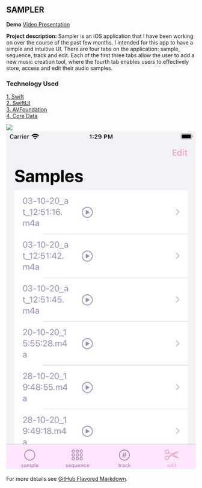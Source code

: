 ## SAMPLER

**Demo** [Video Presentation](https://www.youtube.com/watch?v=nQHyY94PGT4)

**Project description:** Sampler is an iOS application that I have been working on over the course of the past few months. I intended for this app to have a simple and intuitive UI. There are four tabs on the application: sample, sequence, track and edit. Each of the first three tabs allow the user to add a new music creation tool, where the fourth tab enables users to effectively store, access and edit their audio samples. 

### Technology Used
<p>
<a href="https://developer.apple.com/swift/">1. Swift</a>
  <br>
<a href="https://developer.apple.com/documentation/swiftui">2. SwiftUI</a>
  <br>
<a href ="https://developer.apple.com/documentation/avfoundation">3. AVFoundation </a>
  <br>
<a href ="https://developer.apple.com/documentation/coredata">4. Core Data </a>
</p>  

<img src="images/Screen Recording 2020-10-30 at 1.51.30 PM.mov?raw=true"/>
<img src="images//Simulator Screen Shot - iPhone SE (2nd generation) - 2020-10-30 at 13.29.03.png"?raw=true/>

For more details see [GitHub Flavored Markdown](https://guides.github.com/features/mastering-markdown/).
